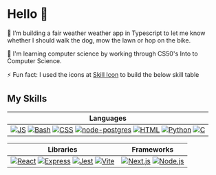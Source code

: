 # Hello 👋

🔭 I’m building a fair weather weather app in Typescript to let me know whether I should walk the dog, mow the lawn or hop on the bike.

🌱 I'm learning computer science by working through CS50's Into to Computer Science.

⚡ Fun fact: I used the icons at [Skill Icon](https://skillicons.dev/) to build the below skill table

## My Skills

| **Languages** |
|---------------|
| [![JS](https://skillicons.dev/icons?i=js)](https://www.javascript.com/) [![Bash](https://skillicons.dev/icons?i=bash)](https://en.wikipedia.org/wiki/Bash_(Unix_shell))  [![CSS](https://skillicons.dev/icons?i=css)](https://www.w3.org/Style/CSS/) [![node-postgres](https://skillicons.dev/icons?i=postgres)](https://node-postgres.com/) [![HTML](https://skillicons.dev/icons?i=html)](https://html.com/) [![Python](https://skillicons.dev/icons?i=py)](https://www.python.org/) [![C](https://skillicons.dev/icons?i=c)](https://www.learn-c.org/)| 

| **Libraries** | **Frameworks** |
|---------------|----------------|
| [![React](https://skillicons.dev/icons?i=react)](https://react.dev/) [![Express](https://skillicons.dev/icons?i=express)](https://expressjs.com/) [![Jest](https://skillicons.dev/icons?i=jest)](https://jestjs.io/) [![Vite](https://skillicons.dev/icons?i=vite)](https://vite.dev/) | [![Next.js](https://skillicons.dev/icons?i=nextjs)](https://nextjs.org/) [![Node.js](https://skillicons.dev/icons?i=nodejs)](https://nodejs.org/en) |

<!-- | **Tools/ Software** |
|-------------------------|
| [![Figma](https://skillicons.dev/icons?i=figma)](https://www.figma.com/) [![Supabase](https://skillicons.dev/icons?i=supabase)](https://supabase.com/) [![git](https://skillicons.dev/icons?i=git)](https://git-scm.com/) [![VSCode](https://skillicons.dev/icons?i=vscode)](https://code.visualstudio.com/) [![Ubuntu](https://skillicons.dev/icons?i=ubuntu)](https://ubuntu.com/)| -->


<!--
**BlurryQ/BlurryQ** is a ✨ _special_ ✨ repository because its `README.md` (this file) appears on your GitHub profile.

Here are some ideas to get you started:

- 🤔 I’m looking for help with ...
- 💬 Ask me about ...
- 😄 Pronouns: ...
- 📫 How to reach me: ...
👯 I’ve been collaborating on a coding habit tracker app that uses a virtual pet to motivate (emotionally manipulate) users to keep the pet "charged" by completing their study goals, making the process more engaging and fun.
-->

